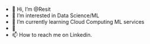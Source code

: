 - 👋 Hi, I’m @Resit
- 👀 I’m interested in Data Science/ML
- 🌱 I’m currently learning Cloud Computing ML services
- 💞️
- 📫 How to reach me on Linkedin.

<!---
ResitKadir1/ResitKadir1 is a ✨ special ✨ repository because its `README.md` (this file) appears on your GitHub profile.
You can click the Preview link to take a look at your changes.
--->
